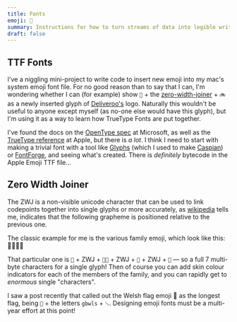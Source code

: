 ```yaml
---
title: Fonts
emoji: 🔡
summary: Instructions for how to turn streams of data into legible writing.
draft: false
---
```


## TTF Fonts

I've a niggling mini-project to write code to insert new emoji into my mac's system emoji font file. For no good reason than to say that I can, I'm wondering whether I can (for example) show `🍝` + the [zero-width-joiner](#zero-width-joiner) + `🚲` as a newly inserted glyph of [Deliveroo's](https://deliveroo.co.uk) logo. Naturally this wouldn't be useful to anyone except myself (as no-one else would have this glyph), but I'm using it as a way to learn how TrueType Fonts are put together.

I've found the docs on the [OpenType spec](https://learn.microsoft.com/en-us/typography/opentype/spec/) at Microsoft, as well as the [TrueType reference](https://developer.apple.com/fonts/TrueType-Reference-Manual/) at Apple, but there is _a lot_. I think I need to start with making a trivial font with a tool like [Glyphs](https://glyphsapp.com) (which I used to make [Caspian](/posts/the-beauty-of-type)) or [FontForge](https://fontforge.org/en-US/), and seeing what's created. There is _definitely_ bytecode in the Apple Emoji TTF file…

## Zero Width Joiner

The ZWJ is a non-visible unicode character that can be used to link codepoints together into single glyphs or more accurately, as [wikipedia](https://en.wikipedia.org/wiki/Zero-width_joiner) tells me, indicates that the following grapheme is positioned relative to the previous one.

The classic example for me is the various family emoji, which look like this: 👨‍👩‍👦‍👦

That particular one is `👨` + ZWJ + `👩‍🦰` + ZWJ + `👦` + ZWJ + `👦` — so a full 7 multi-byte characters for a single glyph! Then of course you can add skin colour indicators for each of the members of the family, and you can rapidly get to _enormous_ single "characters".

I saw a post recently that called out the Welsh flag emoji 🏴󠁧󠁢󠁷󠁬󠁳󠁿 as the longest flag, being `🏴` + the letters `gbwls` + `␘`. Designing emoji fonts must be a multi-year effort at this point!
